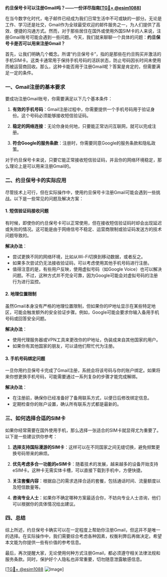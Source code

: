 **约旦保号卡可以注册Gmail吗？——一份详尽指南[[TG💪+ @esim1088](https://t.me/s/esim1088)]**

在当今数字化时代，电子邮件已经成为我们日常生活中不可或缺的一部分。无论是工作、学习还是社交，Gmail作为全球最受欢迎的邮件服务之一，为人们提供了高效、便捷的沟通方式。然而，对于那些居住在国外或使用外国SIM卡的人来说，注册Gmail账号可能会遇到一些问题。今天，我们就来聊聊一个具体的问题：**约旦保号卡是否可以用来注册Gmail？**

首先，让我们明确几个概念。所谓“约旦保号卡”，指的是那些在约旦购买并激活的手机SIM卡。这类卡通常用于保持手机号码的活跃状态，防止号码因长时间未使用而被运营商回收。那么，这种卡能否用于注册Gmail呢？答案是肯定的，但需要满足一定的条件。

### **一、Gmail注册的基本要求**

要成功注册Gmail账号，你需要满足以下几个基本条件：

1. **有效的手机号码**：Gmail注册过程中，你需要提供一个手机号码用于验证身份。这个号码必须能够接收短信验证码。
   
2. **稳定的网络连接**：无论你身处何地，只要能正常访问互联网，就可以完成注册。

3. **符合Google的服务条款**：注册时，你需要同意Google的服务条款和隐私政策。

对于约旦保号卡来说，只要它能正常接收短信验证码，并且你的网络环境稳定，那么理论上是可以用来注册Gmail的。

### **二、约旦保号卡的实际应用**

尽管技术上可行，但在实际操作中，使用约旦保号卡注册Gmail可能会遇到一些挑战。以下是一些常见的问题及解决方案：

#### **1. 短信验证码接收问题**

有时候，即使你的约旦保号卡可以正常使用，但在接收短信验证码时却会出现延迟或失败的情况。这可能是由于网络信号不稳定、运营商限制或验证码发送方的技术问题导致的。

**解决办法**：
- 尝试更换不同的网络环境，比如从Wi-Fi切换到移动数据，或者反之。
- 如果多次尝试仍无法接收验证码，可以考虑使用其他手机号码进行注册。
- 值得注意的是，有些用户反映，使用虚拟号码（如Google Voice）也可以解决问题。不过，这种方式并不完全可靠，因为Google可能会对虚拟号码的注册行为进行监控。

#### **2. 地理位置限制**

虽然Gmail本身没有严格的地理位置限制，但如果你的IP地址显示在某些特定地区，可能会触发额外的安全验证步骤。例如，Google可能会要求你输入备用手机号码或回答安全问题。

**解决办法**：
- 使用代理服务器或VPN工具来更改你的IP地址，伪装成来自其他国家的用户。
- 如果你有其他国家的朋友，可以请他们帮忙代为注册。

#### **3. 手机号码绑定问题**

一旦你用约旦保号卡完成了Gmail注册，系统会将该号码与你的账户绑定。如果将来你想更换手机号码，可能需要通过一系列复杂的步骤才能完成解绑。

**解决办法**：
- 在注册前，确保你已经准备好了备用联系方式，以便日后修改绑定信息。
- 定期检查你的账户设置，确认所有联系方式都是最新的。

### **三、如何选择合适的SIM卡**

如果你经常需要在国外使用手机，那么选择一张适合的SIM卡就显得尤为重要了。以下是一些建议供你参考：

1. **选择支持国际漫游的SIM卡**：这样可以在不同国家之间无缝切换，避免频繁更换号码带来的麻烦。

2. **优先考虑多合一功能的eSIM卡**：随着技术的发展，越来越多的设备开始支持eSIM卡。这种卡无需实体卡槽，可以直接下载到手机中，方便快捷。

3. **关注套餐内容**：根据自己的需求选择合适的套餐，包括通话时间、流量额度以及短信数量等。

4. **咨询专业人士**：如果你不确定哪种方案最适合你，不妨向专业人士咨询，他们可以根据你的具体情况给出建议。

### **四、总结**

综上所述，约旦保号卡确实可以在一定程度上帮助你注册Gmail，但这并不是唯一的选择。在实际操作中，我们需要综合考虑各种因素，权衡利弊后再做决定。希望本文能为你提供一些有价值的参考信息。

最后，再次提醒大家，无论使用何种方式注册Gmail，都必须遵守相关法律法规和服务条款。同时，保护好个人隐私也非常重要，切勿随意泄露敏感信息。

[[TG💪+ @esim1088](https://t.me/s/esim1088) ![Image](https://i.postimg.cc/4NQfJmqS/Snipaste-2025-05-13-00-14-12.png)]